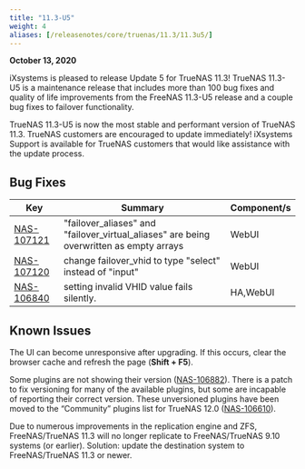 ```yaml
---
title: "11.3-U5"
weight: 4
aliases: [/releasenotes/core/truenas/11.3/11.3u5/]
---
```


**October 13, 2020**

iXsystems is pleased to release Update 5 for TrueNAS 11.3!
TrueNAS 11.3-U5 is a maintenance release that includes more than 100 bug fixes and quality of life improvements from the FreeNAS 11.3-U5 release and a couple bug fixes to failover functionality.

TrueNAS 11.3-U5 is now the most stable and performant version of TrueNAS 11.3.
TrueNAS customers are encouraged to update immediately!
iXsystems Support is available for TrueNAS customers that would like assistance with the update process.

## Bug Fixes

<body class="ql-editor ql-editor-view" style="font-size:14px;"><html><head></head><body><table width="100%"><thead><tr><th>Key</th><th>Summary</th><th>Component/s</th></tr></thead><tbody><tr><td><a href="https://jira.ixsystems.com/browse/NAS-107121" target="_blank">NAS-107121</a></td><td>"failover_aliases" and "failover_virtual_aliases" are being overwritten as empty arrays</td><td>WebUI</td></tr><tr><td><a href="https://jira.ixsystems.com/browse/NAS-107120" target="_blank">NAS-107120</a></td><td>change failover_vhid to type "select" instead of "input"</td><td>WebUI</td></tr><tr><td><a href="https://jira.ixsystems.com/browse/NAS-106840" target="_blank">NAS-106840</a></td><td>setting invalid VHID value fails silently.</td><td>HA,WebUI</td></tr></tbody></table></body></html>

## Known Issues

The UI can become unresponsive after upgrading.
If this occurs, clear the browser cache and refresh the page (**Shift + F5**).

Some plugins are not showing their version ([NAS-106882](https://jira.ixsystems.com/browse/NAS-106882)).
There is a patch to fix versioning for many of the available plugins, but some are incapable of reporting their correct version.
These unversioned plugins have been moved to the “Community” plugins list for TrueNAS 12.0 ([NAS-106610](https://jira.ixsystems.com/browse/NAS-106610)).

Due to numerous improvements in the replication engine and ZFS, FreeNAS/TrueNAS 11.3 will no longer replicate to FreeNAS/TrueNAS 9.10 systems (or earlier).
Solution: update the destination system to FreeNAS/TrueNAS 11.3 or newer.
